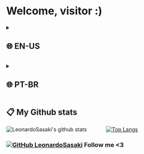 # Welcome, visitor :)

<details><summary><h2>🌐 EN-US</h2></summary>
<h2> ℹ️ About me </h2>

Just a 17yo student coding as a hobby. Currently interested in learning & improving current knowledge in the following areas:
* Hacking
* Malware
* Reverse Engineering
* OS Dev
* Eletronics

✏️ Feel free to contribute in my projects. For contact, use the email in the description.

📂 Current projects im working at: DeadSock, Bonfire </details>
<details><summary><h2>🌐 PT-BR</h2></summary>
<h2> ℹ️ Sobre mim </h2>

Apenas um estudante de 17 anos programando como hobby. Atualmente interessado em aprender & aprimorar meus conhecimentos nas seguintes áreas:

* Hacking
* Malware
* Engenharia Reversa
* OS Dev
* Eletrônica

✏️ Sinta-se livre para contribuir em meus projetos. Para contato, use o email na descrição.

📂 Projetos que estou trabalhando atualmente: DeadSock, Bonfire </details>

<h2> 📋 My Github stats </h2>

![LeonardoSasaki's github stats](https://github-readme-stats.vercel.app/api?username=LeonardoSasaki&theme=radical) &nbsp;&nbsp;&nbsp;&nbsp;&nbsp;&nbsp;&nbsp;&nbsp;&nbsp;&nbsp;&nbsp; [![Top Langs](https://github-readme-stats.vercel.app/api/top-langs/?username=LeonardoSasaki&theme=radical)](https://github.com/LeonardoSasaki)

### [![GitHub LeonardoSasaki](https://img.shields.io/github/followers/LeonardoSasaki?label=follow&style=social)](https://github.com/LeonardoSasaki) Follow me <3
